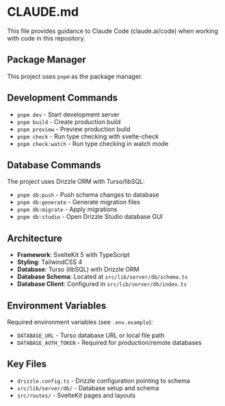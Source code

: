 # CLAUDE.md

This file provides guidance to Claude Code (claude.ai/code) when working with code in this repository.

## Package Manager
This project uses `pnpm` as the package manager.

## Development Commands
- `pnpm dev` - Start development server
- `pnpm build` - Create production build
- `pnpm preview` - Preview production build
- `pnpm check` - Run type checking with svelte-check
- `pnpm check:watch` - Run type checking in watch mode

## Database Commands
The project uses Drizzle ORM with Turso/libSQL:
- `pnpm db:push` - Push schema changes to database
- `pnpm db:generate` - Generate migration files
- `pnpm db:migrate` - Apply migrations
- `pnpm db:studio` - Open Drizzle Studio database GUI

## Architecture
- **Framework**: SvelteKit 5 with TypeScript
- **Styling**: TailwindCSS 4
- **Database**: Turso (libSQL) with Drizzle ORM
- **Database Schema**: Located at `src/lib/server/db/schema.ts`
- **Database Client**: Configured in `src/lib/server/db/index.ts`

## Environment Variables
Required environment variables (see `.env.example`):
- `DATABASE_URL` - Turso database URL or local file path
- `DATABASE_AUTH_TOKEN` - Required for production/remote databases

## Key Files
- `drizzle.config.ts` - Drizzle configuration pointing to schema
- `src/lib/server/db/` - Database setup and schema
- `src/routes/` - SvelteKit pages and layouts